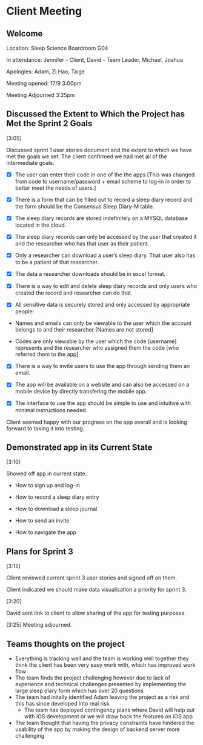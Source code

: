 # Client Meeting

## Welcome
Location: Sleep Science Boardroom G04

In attendance:
Jennifer - Client,
David - Team Leader,
Michael,
Joshua

Apologies: Adam, Zi Hao, Taige

Meeting opened: 17/9 3:00pm

Meeting Adjourned 3:25pm

## Discussed the Extent to Which the Project has Met the Sprint 2 Goals
[3:05]

Discussed sprint 1 user stories document and the extent to which we have met the goals we set. The client confirmed we had met all of the intermediate goals.

- [x] The user can enter their code in one of the the apps [This was changed from code to username/password + email scheme to log-in in order to better meet the needs of users.]

- [x] There is a form that can be filled out to record a sleep diary record and the form should be the Consensus Sleep Diary-M table.

- [x] The sleep diary records are stored indefinitely on a MYSQL database located in the cloud.

- [x] The sleep diary records can only be accessed by the user that created it and the researcher who has that user as their patient.

- [x] Only a researcher can download a user’s sleep diary. That user also has to be a patient of that researcher.

- [x] The data a researcher downloads should be in excel format.

- [x] There is a way to edit and delete sleep diary records and only users who created the record and researcher can do that.

- [x] All sensitive data is securely stored and only accessed by appropriate
people:

* Names and emails can only be viewable to the user which the account belongs to and their researcher [Names are not stored]

* Codes are only viewable by the user which the code [username] represents and the researcher who assigned them the code [who referred them to the app]

- [x] There is a way to invite users to use the app through sending them an email.

- [x] The app will be available on a website and can also be accessed on a mobile device by directly transfering the mobile app.

- [x] The interface to use the app should be simple to use and intuitive with minimal instructions needed.

Client seemed happy with our progress on the app overall and is looking forward to taking it into testing.

## Demonstrated app in its Current State
[3:10]

Showed off app in current state.

* How to sign up and log-in

* How to record a sleep diary entry

* How to download a sleep journal

* How to send an invite 

* How to navigate the app

## Plans for Sprint 3
[3:15]

Client reviewed current sprint 3 user stories and signed off on them.

Client indicated we should make data visualisation a priority for sprint 3.

[3:20]

David sent link to client to allow sharing of the app for testing purposes.

[3:25] Meeting adjourned.

## Teams thoughts on the project
* Everything is tracking well and the team is working well together they think the client has been very easy work with, which has improved work flow 
* The team finds the project challenging however due to lack of experience and technical challenges presented by implementing the large sleep diary form which has over 20 questions
* The team had initally identified Adam leaving the project as a risk and this has since developed into real risk
  * The team has deployed contingency plans where David will help out with iOS development or we will draw back the features on iOS app
* The team thought that having the privacy constraints have hindered the usability of the app by making the design of backend server more challenging

